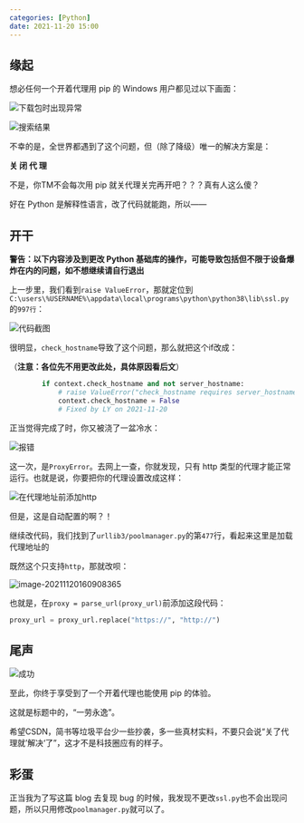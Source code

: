 ```yaml
---
categories: [Python]
date: 2021-11-20 15:00
---
```


## 缘起

想必任何一个开着代理用 pip 的 Windows 用户都见过以下画面：

![下载包时出现异常](https://i.loli.net/2021/11/20/5BMCkKNAuhYvE43.png)

![搜索结果](https://i.loli.net/2021/11/20/CUHBjOkQPqTdXo6.png)

不幸的是，全世界都遇到了这个问题，但（除了降级）唯一的解决方案是：

**关 闭 代 理**

不是，你TM不会每次用 pip 就关代理关完再开吧？？？真有人这么傻？

好在 Python 是解释性语言，改了代码就能跑，所以——

## 开干

**警告：以下内容涉及到更改 Python 基础库的操作，可能导致包括但不限于设备爆炸在内的问题，如不想继续请自行退出**

上一步里，我们看到`raise ValueError`，那就定位到`C:\users\%USERNAME%\appdata\local\programs\python\python38\lib\ssl.py`的`997行`：

![代码截图](https://i.loli.net/2021/11/20/hEYJlZM9KFfaAoR.png)

很明显，`check_hostname`导致了这个问题，那么就把这个if改成：

（**注意：各位先不用更改此处，具体原因看后文**）

```python
        if context.check_hostname and not server_hostname:
            # raise ValueError("check_hostname requires server_hostname")
            context.check_hostname = False
            # Fixed by LY on 2021-11-20
```

正当觉得完成了时，你又被浇了一盆冷水：

![报错](https://i.loli.net/2021/11/20/MlhRBILQ7mpqyrn.png)

这一次，是`ProxyError`。去网上一查，你就发现，只有 http 类型的代理才能正常运行。也就是说，你要把你的代理设置改成这样：

![在代理地址前添加http](https://i.loli.net/2021/11/20/21KSixgUTeJyWLv.png)

但是，这是自动配置的啊？！

继续改代码，我们找到了`urllib3/poolmanager.py`的第`477`行，看起来这里是加载代理地址的

既然这个只支持`http`，那就改呗：

![image-20211120160908365](https://i.loli.net/2021/11/20/PE39FLv8W6Zszeo.png)

也就是，在`proxy = parse_url(proxy_url)`前添加这段代码：

```python
proxy_url = proxy_url.replace("https://", "http://")
```

## 尾声

![成功](https://i.loli.net/2021/11/20/hov3ViZl2AMCPWm.png)

至此，你终于享受到了一个开着代理也能使用 pip 的体验。

这就是标题中的，“一劳永逸”。

希望CSDN，简书等垃圾平台少一些抄袭，多一些真材实料，不要只会说“关了代理就’解决‘了”，这才不是科技圈应有的样子。

## 彩蛋

正当我为了写这篇 blog 去复现 bug 的时候，我发现不更改`ssl.py`也不会出现问题，所以只用修改`poolmanager.py`就可以了。
